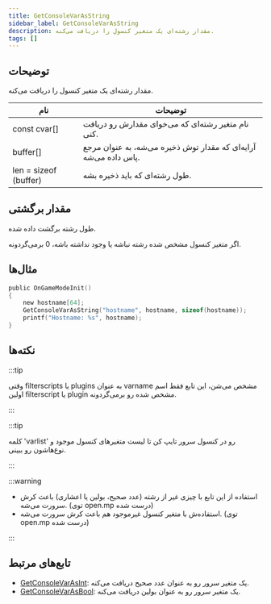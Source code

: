 ```yaml
---
title: GetConsoleVarAsString
sidebar_label: GetConsoleVarAsString
description: مقدار رشته‌ای یک متغیر کنسول را دریافت می‌کنه.
tags: []
---
```


## توضیحات

مقدار رشته‌ای یک متغیر کنسول را دریافت می‌کنه.

| نام                   | توضیحات                                                     |
| --------------------- | ---------------------------------------------------------- |
| const cvar[]          | نام متغیر رشته‌ای که می‌خوای مقدارش رو دریافت کنی.        |
| buffer[]              | آرایه‌ای که مقدار توش ذخیره می‌شه، به عنوان مرجع پاس داده می‌شه. |
| len = sizeof (buffer) | طول رشته‌ای که باید ذخیره بشه.                            |

## مقدار برگشتی

طول رشته برگشت داده شده.

اگر متغیر کنسول مشخص شده رشته نباشه یا وجود نداشته باشه، 0 برمی‌گردونه.

## مثال‌ها

```c
public OnGameModeInit()
{
    new hostname[64];
    GetConsoleVarAsString("hostname", hostname, sizeof(hostname));
    printf("Hostname: %s", hostname);
}
```

## نکته‌ها

:::tip

وقتی filterscripts یا plugins به عنوان varname مشخص می‌شن، این تابع فقط اسم اولین filterscript یا plugin مشخص شده رو برمی‌گردونه.

:::

:::tip

کلمه 'varlist' رو در کنسول سرور تایپ کن تا لیست متغیرهای کنسول موجود و نوع‌هاشون رو ببینی.

:::

:::warning

- استفاده از این تابع با چیزی غیر از رشته (عدد صحیح، بولین یا اعشاری) باعث کرش سرورت می‌شه. (توی open.mp درست شده)
- استفاده‌ش با متغیر کنسول غیرموجود هم باعث کرش سرورت می‌شه. (توی open.mp درست شده)

:::

## تابع‌های مرتبط

- [GetConsoleVarAsInt](GetConsoleVarAsInt): یک متغیر سرور رو به عنوان عدد صحیح دریافت می‌کنه.
- [GetConsoleVarAsBool](GetConsoleVarAsBool): یک متغیر سرور رو به عنوان بولین دریافت می‌کنه.